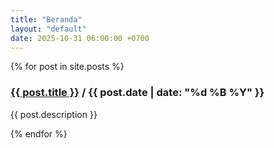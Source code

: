 ```yaml
---
title: "Beranda"
layout: "default"
date: 2025-10-31 06:00:00 +0700
---
```


<div class="grid">
  {% for post in site.posts %}
    <div class="card">
      <h3><a href="{{ post.url | relative_url }}">{{ post.title }}</a> / {{ post.date | date: "%d %B %Y" }}</h3>
      <p>{{ post.description }}</p>
    </div>
  {% endfor %}
</div>
